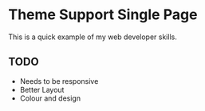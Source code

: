# Theme Support Single Page

This is a quick example of my web developer skills.

## TODO

- Needs to be responsive
- Better Layout
- Colour and design
 